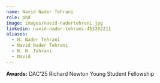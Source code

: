 ```yaml
---
name: Navid Nader Tehrani
role: phd
image: images/navid-nadertehrani.jpg
linkedin: navid-nader-tehrani-453362211
aliases:
  - N. Nader Tehrani
  - Navid Nader Tehrani
  - N. N. Tehrani
  - Navid
---
```


**Awards:** DAC'25 Richard Newton Young Student Fellowship


